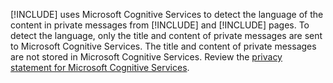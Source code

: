 [!INCLUDE[](pn-social-engagement-long.md)] uses Microsoft Cognitive Services to detect the language of the content in private messages from [!INCLUDE[](tn-twitter.md)] and [!INCLUDE[](tn-facebook.md)] pages. To detect the language, only the title and content of private messages are sent to Microsoft Cognitive Services. The title and content of private messages are not stored in Microsoft Cognitive Services. Review the [privacy statement for Microsoft Cognitive Services](https://go.microsoft.com/fwlink/p/?linkid=867081).
